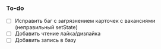 ### To-do
- [ ] Исправить баг с загрязнением карточек с вакансиями (неправильный setState) 
- [ ] Добавить чтение лайка/дизлайка
- [ ] Добавить запись в базу